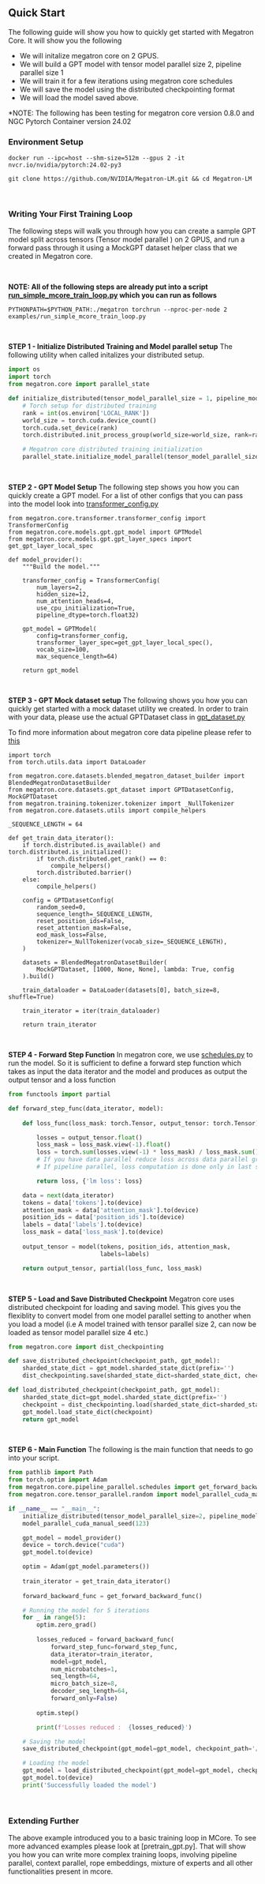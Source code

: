 ## Quick Start
The following guide will show you how to quickly get started with Megatron Core. It will show you the following
* We will initalize megatron core on 2 GPUS. 
* We will build a GPT model with tensor model parallel size 2, pipeline parallel size 1
* We will train it for a few iterations using megatron core schedules
* We will save the model using the distributed checkpointing format
* We will load the model saved above. 

*NOTE: The following has been testing for megatron core version 0.8.0 and NGC Pytorch Container version 24.02

### Environment Setup
```
docker run --ipc=host --shm-size=512m --gpus 2 -it nvcr.io/nvidia/pytorch:24.02-py3

git clone https://github.com/NVIDIA/Megatron-LM.git && cd Megatron-LM
```
<br>

### Writing Your First Training Loop
The following steps will walk you through how you can create a sample GPT model split across tensors (Tensor model parallel ) on 2 GPUS, and run a forward pass through it using a MockGPT dataset helper class that we created in Megatron core. 

<br>

**NOTE: All of the following steps are already put into a script [run_simple_mcore_train_loop.py](https://github.com/NVIDIA/Megatron-LM/tree/main/examples/run_simple_mcore_train_loop.py) which you can run as follows** 
```
PYTHONPATH=$PYTHON_PATH:./megatron torchrun --nproc-per-node 2 examples/run_simple_mcore_train_loop.py
```

<br>

**STEP 1 - Initialize Distributed Training and Model parallel setup**
The following utility when called initalizes your distributed setup. 

```python
import os
import torch
from megatron.core import parallel_state

def initialize_distributed(tensor_model_parallel_size = 1, pipeline_model_parallel_size = 1):
    # Torch setup for distributed training
    rank = int(os.environ['LOCAL_RANK'])
    world_size = torch.cuda.device_count()
    torch.cuda.set_device(rank)
    torch.distributed.init_process_group(world_size=world_size, rank=rank)

    # Megatron core distributed training initialization
    parallel_state.initialize_model_parallel(tensor_model_parallel_size, pipeline_model_parallel_size)
```
<br>

**STEP 2 - GPT Model Setup**
The following step shows you how you can quickly create a GPT model. For a list of other configs that you can pass into the model look into [transformer_config.py](https://github.com/NVIDIA/Megatron-LM/tree/main/megatron/core/transformer/transformer_config.py)
```
from megatron.core.transformer.transformer_config import TransformerConfig
from megatron.core.models.gpt.gpt_model import GPTModel
from megatron.core.models.gpt.gpt_layer_specs import get_gpt_layer_local_spec

def model_provider():
    """Build the model."""

    transformer_config = TransformerConfig(
        num_layers=2, 
        hidden_size=12, 
        num_attention_heads=4, 
        use_cpu_initialization=True, 
        pipeline_dtype=torch.float32)

    gpt_model = GPTModel(
        config=transformer_config, 
        transformer_layer_spec=get_gpt_layer_local_spec(), 
        vocab_size=100, 
        max_sequence_length=64)

    return gpt_model
```
<br>

**STEP 3 - GPT Mock dataset setup**
The following shows you how you can quickly get started with a mock dataset utility we created. In order to train with your data, please use the actual GPTDataset class in [gpt_dataset.py](https://github.com/NVIDIA/Megatron-LM/tree/main/megatron/core/datasets/gpt_dataset.py)

To find more information about megatron core data pipeline please refer to [this](https://github.com/NVIDIA/Megatron-LM/tree/main/megatron/core/datasets/readme.md?ref_type=heads)

```
import torch
from torch.utils.data import DataLoader

from megatron.core.datasets.blended_megatron_dataset_builder import BlendedMegatronDatasetBuilder
from megatron.core.datasets.gpt_dataset import GPTDatasetConfig, MockGPTDataset
from megatron.training.tokenizer.tokenizer import _NullTokenizer
from megatron.core.datasets.utils import compile_helpers

_SEQUENCE_LENGTH = 64

def get_train_data_iterator():
    if torch.distributed.is_available() and torch.distributed.is_initialized():
        if torch.distributed.get_rank() == 0:
            compile_helpers()
        torch.distributed.barrier()
    else:
        compile_helpers()

    config = GPTDatasetConfig(
        random_seed=0,
        sequence_length=_SEQUENCE_LENGTH,
        reset_position_ids=False,
        reset_attention_mask=False,
        eod_mask_loss=False,
        tokenizer=_NullTokenizer(vocab_size=_SEQUENCE_LENGTH),
    )

    datasets = BlendedMegatronDatasetBuilder(
        MockGPTDataset, [1000, None, None], lambda: True, config
    ).build()

    train_dataloader = DataLoader(datasets[0], batch_size=8, shuffle=True)

    train_iterator = iter(train_dataloader)

    return train_iterator

```
<br>

**STEP 4 - Forward Step Function**
In megatron core, we use [schedules.py](https://github.com/NVIDIA/Megatron-LM/tree/main/megatron/core/pipeline_parallel/schedules.py) to run the model. So it is sufficient to define a forward step function which takes as input the data iterator and the model and produces as output the output tensor and a loss function 

```python
from functools import partial

def forward_step_func(data_iterator, model):
   
    def loss_func(loss_mask: torch.Tensor, output_tensor: torch.Tensor):

        losses = output_tensor.float()
        loss_mask = loss_mask.view(-1).float()
        loss = torch.sum(losses.view(-1) * loss_mask) / loss_mask.sum()
        # If you have data parallel reduce loss across data parallel groups. 
        # If pipeline parallel, loss computation is done only in last stage.

        return loss, {'lm loss': loss}

    data = next(data_iterator)
    tokens = data['tokens'].to(device)
    attention_mask = data['attention_mask'].to(device)
    position_ids = data['position_ids'].to(device)
    labels = data['labels'].to(device)
    loss_mask = data['loss_mask'].to(device)
   
    output_tensor = model(tokens, position_ids, attention_mask,
                          labels=labels)

    return output_tensor, partial(loss_func, loss_mask)   
```
<br>

**STEP 5 - Load and Save Distributed Checkpoint**
Megatron core uses distributed checkpoint for loading and saving model. This gives you the flexiblity to convert model from one model parallel setting to another when you load a model (i.e A model trained with tensor parallel size 2, can now be loaded as tensor model parallel size 4 etc.)

```python
from megatron.core import dist_checkpointing

def save_distributed_checkpoint(checkpoint_path, gpt_model):
    sharded_state_dict = gpt_model.sharded_state_dict(prefix='')
    dist_checkpointing.save(sharded_state_dict=sharded_state_dict, checkpoint_dir=checkpoint_path)

def load_distributed_checkpoint(checkpoint_path, gpt_model):
    sharded_state_dict=gpt_model.sharded_state_dict(prefix='')
    checkpoint = dist_checkpointing.load(sharded_state_dict=sharded_state_dict, checkpoint_dir=checkpoint_path)
    gpt_model.load_state_dict(checkpoint)
    return gpt_model
```
<br>

**STEP 6 - Main Function**
The following is the main function that needs to go into your script. 

```python
from pathlib import Path
from torch.optim import Adam
from megatron.core.pipeline_parallel.schedules import get_forward_backward_func
from megatron.core.tensor_parallel.random import model_parallel_cuda_manual_seed

if __name__ == "__main__":
    initialize_distributed(tensor_model_parallel_size=2, pipeline_model_parallel_size=1)
    model_parallel_cuda_manual_seed(123)

    gpt_model = model_provider()
    device = torch.device("cuda")
    gpt_model.to(device)

    optim = Adam(gpt_model.parameters())
    
    train_iterator = get_train_data_iterator()
    
    forward_backward_func = get_forward_backward_func()

    # Running the model for 5 iterations
    for _ in range(5):
        optim.zero_grad()
        
        losses_reduced = forward_backward_func(
            forward_step_func=forward_step_func,
            data_iterator=train_iterator,
            model=gpt_model,
            num_microbatches=1,
            seq_length=64,
            micro_batch_size=8,
            decoder_seq_length=64,
            forward_only=False)
    
        optim.step()

        print(f'Losses reduced :  {losses_reduced}')

    # Saving the model
    save_distributed_checkpoint(gpt_model=gpt_model, checkpoint_path='/workspace/ckpt')

    # Loading the model
    gpt_model = load_distributed_checkpoint(gpt_model=gpt_model, checkpoint_path='/workspace/ckpt')
    gpt_model.to(device)
    print('Successfully loaded the model')  
```
<br>



### Extending Further
The above example introduced you to a basic training loop in MCore. To see more advanced examples please look at [pretrain_gpt.py]. That will show you how you can write more complex training loops, involving pipeline parallel, context parallel, rope embeddings, mixture of experts and all other functionalities present in mcore. 
